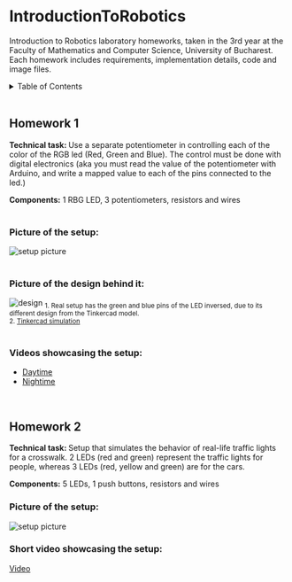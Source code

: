 # IntroductionToRobotics

Introduction to Robotics laboratory homeworks, taken in the 3rd year at the Faculty of Mathematics and Computer Science, University of Bucharest. Each homework includes requirements, implementation details, code and image files.

<!-- TABLE OF CONTENTS -->
<details>
  <summary>Table of Contents</summary>
  <ol>
    <li><a href="#homework-1">Homework 1</a></li>
    <li><a href="#homework-2">Homework 2</a></li>
  </ol>
</details>

<br>

## Homework 1

<b>Technical task: </b> Use a separate potentiometer in controlling each of the
color of the RGB led (Red, Green and Blue). The control must be done
with digital electronics (aka you must read the value of the potentiometer with Arduino, and write a mapped value to each of the pins connected
to the led.)

<b>Components:</b> 1 RBG LED, 3 potentiometers,
resistors and wires
<br><br>

<h3> Picture of the setup: </h3>
<img src="https://drive.google.com/uc?export=view&id=1kQ3rH5mv4lF6WDAjuVzAqp-AwAdwAlaR" alt="setup picture" />
<br><br>
<h3> Picture of the design behind it: </h3>
<img src="https://drive.google.com/uc?export=view&id=1riGbG8wzaon06seESVv3LTx6KJwgI7Cb" alt="design"/>
<sub>1. Real setup has the green and blue pins of the LED inversed, due to its different design from the Tinkercad model. <br>
2. <a href="https://www.tinkercad.com/things/iskBdIcFpQn?sharecode=rFOlXGFIqA9Q1KxTsPaeFc4YmNW5atJbWIF2ZmMmFVI">Tinkercad simulation</a></sub>
<br><br>
<h3> Videos showcasing the setup: </h3>
<ul>
    <li><a href="https://drive.google.com/file/d/1kK_IDuUVnUMwUWfNwKOu2DZBJ50rHQK8/view?usp=sharing">Daytime</a>
    </li>
    <li>
    <a href="https://drive.google.com/file/d/1kEMd9oamkOFXMtUuCpt9NlEhctBrVOUH/view?usp=sharing">Nightime</a>
    </li>
</ul>

<br>

## Homework 2

<b>Technical task: </b> Setup that simulates the behavior of real-life traffic lights for a crosswalk. 2 LEDs (red and green) represent the traffic lights for people, whereas 3 LEDs (red, yellow and green) are for the cars.

<b>Components:</b> 5 LEDs, 1 push buttons, resistors and wires

<h3> Picture of the setup: </h3>
<img src="https://drive.google.com/uc?export=view&id=1q-50skNGcgDhvHY4rlQmZJzDv3XvLUIs" alt="setup picture" />

<h3> Short video showcasing the setup: </h3>
<a href="https://drive.google.com/file/d/1prVPlxDzc1HlFhmHoC4C1chddjBHiGcd/view?usp=sharing">Video</a>

